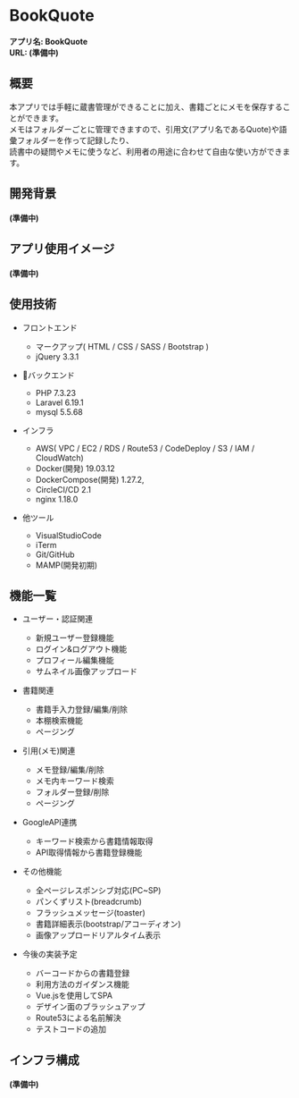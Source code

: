 # BookQuote
**アプリ名: BookQuote**<br>
**URL: (準備中)**


## 概要
本アプリでは手軽に蔵書管理ができることに加え、書籍ごとにメモを保存することができます。<br>
メモはフォルダーごとに管理できますので、引用文(アプリ名であるQuote)や語彙フォルダーを作って記録したり、<br>
読書中の疑問やメモに使うなど、利用者の用途に合わせて自由な使い方ができます。


## 開発背景
#### (準備中)


## アプリ使用イメージ
#### (準備中)


## 使用技術
* フロントエンド
    * マークアップ( HTML / CSS / SASS / Bootstrap )
    * jQuery 3.3.1

* バックエンド
    * PHP 7.3.23
    * Laravel 6.19.1
    * mysql 5.5.68

* インフラ
    * AWS( VPC / EC2 / RDS / Route53 / CodeDeploy / S3 / IAM / CloudWatch)
    * Docker(開発) 19.03.12
    * DockerCompose(開発) 1.27.2,
    * CircleCI/CD 2.1
    * nginx 1.18.0

* 他ツール
    * VisualStudioCode
    * iTerm
    * Git/GitHub
    * MAMP(開発初期)

## 機能一覧
* ユーザー・認証関連
    * 新規ユーザー登録機能
    * ログイン&ログアウト機能
    * プロフィール編集機能
    * サムネイル画像アップロード　　　

* 書籍関連
    * 書籍手入力登録/編集/削除
    * 本棚検索機能
    * ページング

* 引用(メモ)関連
    * メモ登録/編集/削除
    * メモ内キーワード検索
    * フォルダー登録/削除
    * ページング

* GoogleAPI連携
    * キーワード検索から書籍情報取得
    * API取得情報から書籍登録機能

* その他機能
    * 全ページレスポンシブ対応(PC~SP)
    * パンくずリスト(breadcrumb)
    * フラッシュメッセージ(toaster)
    * 書籍詳細表示(bootstrap/アコーディオン)
    * 画像アップロードリアルタイム表示

* 今後の実装予定
    * バーコードからの書籍登録
    * 利用方法のガイダンス機能
    * Vue.jsを使用してSPA
    * デザイン面のブラッシュアップ
    * Route53による名前解決
    * テストコードの追加


## インフラ構成
#### (準備中)
